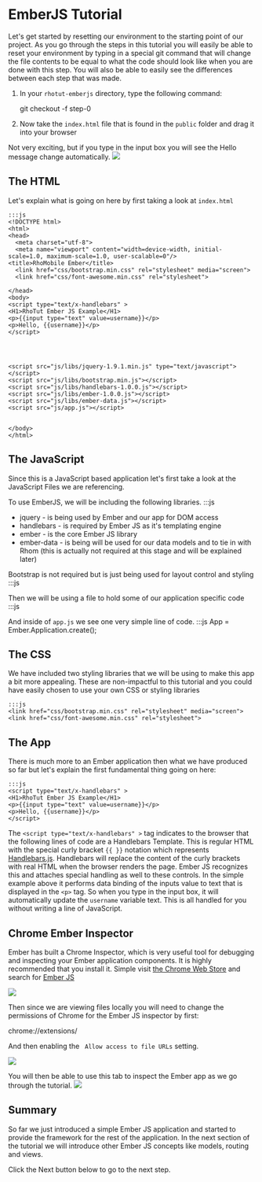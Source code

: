 # EmberJS Tutorial

Let's get started by resetting our environment to the starting point of our project. As you go through the steps in this tutorial you will easily be able to reset your environment by typing in a special git command that will change the file contents to be equal to what the code should look like when you are done with this step. You will also be able to easily see the differences between each step that was made.

1) In your `rhotut-emberjs` directory, type the following command:

    git checkout -f step-0

2) Now take the `index.html` file that is found in the `public` folder and drag it into your browser


Not very exciting, but if you type in the input box you will see the Hello message change automatically. 
![](https://s3.amazonaws.com/rhodocs-images/rhotut-emberjs/Screen+Shot+2013-11-18+at+10.35.12+AM.jpg)

## The HTML
Let's explain what is going on here by first taking a look at `index.html`

    :::js
    <!DOCTYPE html>
    <html>
    <head>
      <meta charset="utf-8">
      <meta name="viewport" content="width=device-width, initial-scale=1.0, maximum-scale=1.0, user-scalable=0"/>
    <title>RhoMobile Ember</title>
      <link href="css/bootstrap.min.css" rel="stylesheet" media="screen">
      <link href="css/font-awesome.min.css" rel="stylesheet">
     
    </head>
    <body>
    <script type="text/x-handlebars" >
    <H1>RhoTut Ember JS Example</H1>
    <p>{{input type="text" value=username}}</p>  
    <p>Hello, {{username}}</p>  
    </script>




    <script src="js/libs/jquery-1.9.1.min.js" type="text/javascript"></script>
    <script src="js/libs/bootstrap.min.js"></script>
    <script src="js/libs/handlebars-1.0.0.js"></script>
    <script src="js/libs/ember-1.0.0.js"></script>
    <script src="js/libs/ember-data.js"></script>
    <script src="js/app.js"></script>


    </body>
    </html>

## The JavaScript
Since this is a JavaScript based application let's first take a look at the JavaScript Files we are referencing.

To use EmberJS, we will be including the following libraries. 
    :::js
    <script src="js/libs/jquery-1.9.1.min.js" type="text/javascript"></script>
    <script src="js/libs/handlebars-1.0.0.js"></script>
    <script src="js/libs/ember-1.0.0.js"></script>
    <script src="js/libs/ember-data.js"></script>

* jquery - is being used by Ember and our app for DOM access
* handlebars - is required by Ember JS as it's templating engine
* ember - is the core Ember JS library
* ember-data - is being will be used for our data models and to tie in with Rhom (this is actually not required at this stage and will be explained later) 

Bootstrap is not required but is just being used for layout control and styling
    :::js
    <script src="js/libs/bootstrap.min.js"></script>

Then we will be using a file to hold some of our application specific code
    :::js
    <script src="js/app.js"></script>

And inside of `app.js` we see one very simple line of code.
    :::js
    App = Ember.Application.create();

## The CSS
We have included two styling libraries that we will be using to make this app a bit more appealing. These are non-impactful to this tutorial and you could have easily chosen to use your own CSS or styling libraries

    :::js
    <link href="css/bootstrap.min.css" rel="stylesheet" media="screen">
    <link href="css/font-awesome.min.css" rel="stylesheet">

## The App
There is much more to an Ember application then what we have produced so far but let's explain the first fundamental thing going on here:

    :::js
    <script type="text/x-handlebars" >
    <H1>RhoTut Ember JS Example</H1>
    <p>{{input type="text" value=username}}</p>  
    <p>Hello, {{username}}</p>  
    </script>

The `<script type="text/x-handlebars" >` tag indicates to the browser that the following lines of code are a Handlebars Template. This is regular HTML with the special curly bracket `{{ }}` notation which represents [Handlebars.js](http://handlebarsjs.com/). Handlebars will replace the content of the curly brackets with real HTML when the browser renders the page. Ember JS recognizes this and attaches special handling as well to these controls. In the simple example above it performs data binding of the inputs value to text that is displayed in the `<p>` tag. So when you type in the input box, it will automatically update the `username` variable text. This is all handled for you without writing a line of JavaScript.

## Chrome Ember Inspector
Ember has built a Chrome Inspector, which is very useful tool for debugging and inspecting your Ember application components. It is highly recommended that you install it. Simple visit [the Chrome Web Store](https://chrome.google.com/webstore/category/apps) and search for [Ember JS](https://chrome.google.com/webstore/detail/ember-inspector/bmdblncegkenkacieihfhpjfppoconhi)

![](https://s3.amazonaws.com/rhodocs-images/rhotut-emberjs/Screen+Shot+2013-11-18+at+10.50.58+AM.jpg)

Then since we are viewing files locally you will need to change the permissions of Chrome for the Ember JS inspector by first:

chrome://extensions/

And then enabling the ` Allow access to file URLs` setting.

![](https://s3.amazonaws.com/rhodocs-images/rhotut-emberjs/Screen+Shot+2013-11-18+at+10.56.27+AM.jpg)

You will then be able to use this tab to inspect the Ember app as we go through the tutorial.
![](https://s3.amazonaws.com/rhodocs-images/rhotut-emberjs/Screen+Shot+2013-11-18+at+10.59.24+AM.jpg)

## Summary
So far we just introduced a simple Ember JS application and started to provide the framework for the rest of the application. In the next section of the tutorial we will introduce other Ember JS concepts like models, routing and views. 

Click the Next button below to go to the next step.